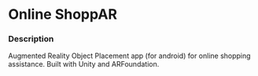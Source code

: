 <h1> Online ShoppAR </h1>
<h3> Description </h3>
Augmented Reality Object Placement app (for android) for online shopping assistance. Built with Unity and ARFoundation.

